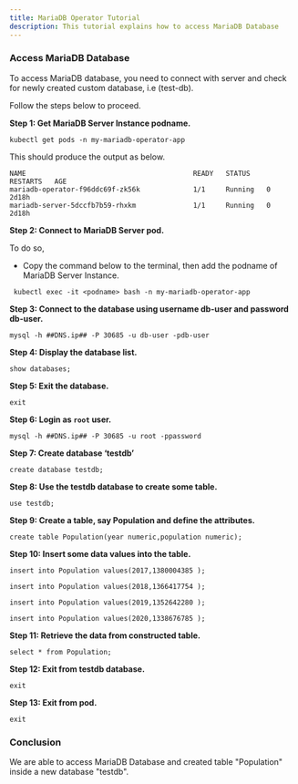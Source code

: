 ```yaml
---
title: MariaDB Operator Tutorial
description: This tutorial explains how to access MariaDB Database
---
```


### Access MariaDB Database 

To access MariaDB database, you need to connect with server and check for newly created custom database, i.e (test-db).


Follow the steps below to proceed.

**Step 1: Get MariaDB Server Instance podname.**


```execute
kubectl get pods -n my-mariadb-operator-app
```

This should produce the output as below.

```
NAME                                         READY   STATUS    RESTARTS   AGE
mariadb-operator-f96ddc69f-zk56k             1/1     Running   0          2d18h
mariadb-server-5dccfb7b59-rhxkm              1/1     Running   0          2d18h
```


**Step 2: Connect to MariaDB Server pod.**

To do so,

- Copy the command below to the terminal, then add the podname of MariaDB Server Instance.

    
```copycommand
 kubectl exec -it <podname> bash -n my-mariadb-operator-app
 ```


**Step 3: Connect to the database using username db-user and password db-user.**


 ```execute
 mysql -h ##DNS.ip## -P 30685 -u db-user -pdb-user
 ```


**Step 4: Display the database list.**

```execute
show databases;
```


**Step 5: Exit the database.**


```execute
exit
```


**Step 6: Login as `root` user.**


```execute
mysql -h ##DNS.ip## -P 30685 -u root -ppassword
```

**Step 7: Create database ‘testdb’**

```execute
create database testdb;
```


**Step 8: Use the testdb database to create some table.**

```execute
use testdb;
```


**Step 9: Create a table, say Population and define the attributes.**

```execute
create table Population(year numeric,population numeric);
```

**Step 10: Insert some data values into the table.**

```execute
insert into Population values(2017,1380004385 );
```

```execute
insert into Population values(2018,1366417754 );
```

```execute
insert into Population values(2019,1352642280 );
```

```execute
insert into Population values(2020,1338676785 );
```

**Step 11: Retrieve the data from constructed table.**

```execute
select * from Population;
```

**Step 12: Exit from testdb database.**

```execute
exit
```

**Step 13: Exit from pod.**

```execute
exit
```

### Conclusion

We are able to access MariaDB Database and created table "Population" inside a new database "testdb".
